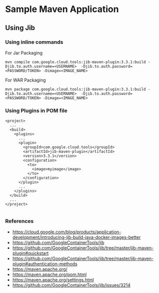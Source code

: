 # Sample Maven Application


## Using Jib

### Using inline commands
For Jar Packaging
```
mvn compile com.google.cloud.tools:jib-maven-plugin:3.3.1:build -Djib.to.auth.username=<USERNAME>  -Djib.to.auth.password=<PASSWORD/TOKEN> -Dimage=<IMAGE_NAME>
```
For WAR Packaging
```
mvn package com.google.cloud.tools:jib-maven-plugin:3.3.1:build -Djib.to.auth.username=<USERNAME>  -Djib.to.auth.password=<PASSWORD/TOKEN> -Dimage=<IMAGE_NAME>
```

### Using Plugins in POM file
```
<project>
  ...
  <build>
    <plugins>
      ...
      <plugin>
        <groupId>com.google.cloud.tools</groupId>
        <artifactId>jib-maven-plugin</artifactId>
        <version>3.3.1</version>
        <configuration>
          <to>
            <image>myimage</image>
          </to>
        </configuration>
      </plugin>
      ...
    </plugins>
  </build>
  ...
</project>


```


### References
- https://cloud.google.com/blog/products/application-development/introducing-jib-build-java-docker-images-better
- https://github.com/GoogleContainerTools/jib
- https://github.com/GoogleContainerTools/jib/tree/master/jib-maven-plugin#quickstart
- https://github.com/GoogleContainerTools/jib/tree/master/jib-maven-plugin#authentication-methods
- https://maven.apache.org/
- https://maven.apache.org/pom.html
- https://maven.apache.org/settings.html
- https://github.com/GoogleContainerTools/jib/issues/3214
